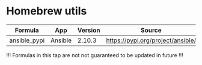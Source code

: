 # Homebrew utils

| Formula     | App     | Version | Source                            |
|-------------|---------|---------|-----------------------------------|
| ansible_pypi| Ansible | 2.10.3  | https://pypi.org/project/ansible/ |

!!! Formulas in this tap are not not guaranteed to be updated in future !!!
